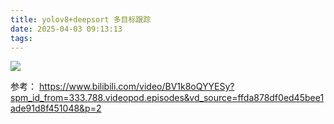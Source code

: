 ```yaml
---
title: yolov8+deepsort 多目标跟踪
date: 2025-04-03 09:13:13
tags:
---
```



![](../images/yolo_gz_01.png)


参考：
https://www.bilibili.com/video/BV1k8oQYYESy?spm_id_from=333.788.videopod.episodes&vd_source=ffda878df0ed45bee1ade91d8f451048&p=2